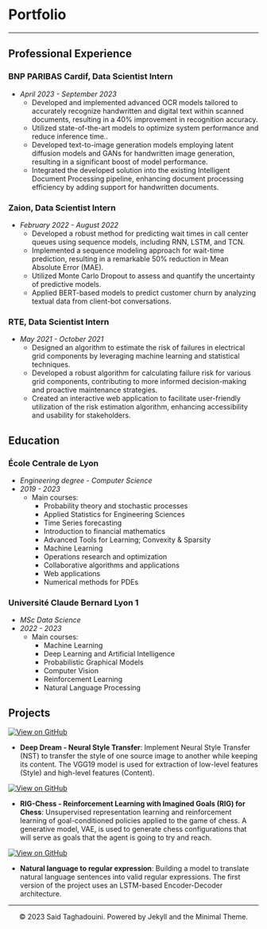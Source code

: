 # Portfolio
---

## Professional Experience

### BNP PARIBAS Cardif, **Data Scientist Intern**  
- *April 2023 - September 2023*
  - Developed and implemented advanced OCR models tailored to accurately recognize handwritten and digital text
within scanned documents, resulting in a 40% improvement in recognition accuracy.
  - Utilized state-of-the-art models to optimize system performance and reduce inference time..
  - Developed text-to-image generation models employing latent diffusion models and GANs for handwritten image
generation, resulting in a significant boost of model performance.
  - Integrated the developed solution into the existing Intelligent Document Processing pipeline, enhancing
document processing efficiency by adding support for handwritten documents.

### Zaion, **Data Scientist Intern**  
- *February 2022 - August 2022*
  - Developed a robust method for predicting wait times in call center queues using sequence models, including RNN, LSTM, and TCN.
  - Implemented a sequence modeling approach for wait-time prediction, resulting in a remarkable 50% reduction in Mean Absolute Error (MAE).
  - Utilized Monte Carlo Dropout to assess and quantify the uncertainty of predictive models.
  - Applied BERT-based models to predict customer churn by analyzing textual data from client-bot conversations.

### RTE, **Data Scientist Intern**  
- *May 2021 - October 2021*
  - Designed an algorithm to estimate the risk of failures in electrical grid components by leveraging machine
learning and statistical techniques.
  - Developed a robust algorithm for calculating failure risk for various grid components, contributing to more informed decision-making and proactive maintenance strategies.
  - Created an interactive web application to facilitate user-friendly utilization of the risk estimation algorithm, enhancing accessibility and usability for stakeholders.

## Education

### École Centrale de Lyon
- *Engineering degree - Computer Science*  
- *2019 - 2023*
  - Main courses:
    - Probability theory and stochastic processes
    - Applied Statistics for Engineering Sciences
    - Time Series forecasting
    - Introduction to financial mathematics
    - Advanced Tools for Learning; Convexity & Sparsity
    - Machine Learning
    - Operations research and optimization
    - Collaborative algorithms and applications
    - Web applications
    - Numerical methods for PDEs

### Université Claude Bernard Lyon 1
- *MSc Data Science*  
- *2022 - 2023*
  - Main courses:
    - Machine Learning
    - Deep Learning and Artificial Intelligence
    - Probabilistic Graphical Models
    - Computer Vision
    - Reinforcement Learning
    - Natural Language Processing

## Projects

<!-- [![Open Notebook](https://img.shields.io/badge/Jupyter-Open_Notebook-blue?logo=Jupyter)](projects/deep-dream.html) -->
[![View on GitHub](https://img.shields.io/badge/GitHub-View_on_GitHub-blue?logo=GitHub)](https://github.com/staghado/Deep-Dream/blob/4857e7d04178ad1c9f0a737c84fb5c05c1c8a87d/Deep_Dream.ipynb)
- **Deep Dream - Neural Style Transfer**: 
Implement Neural Style Transfer (NST) to transfer the style of one source image to another while keeping its content. The VGG19 model is used for extraction of low-level features (Style) and high-level features (Content).

[![View on GitHub](https://img.shields.io/badge/GitHub-View_on_GitHub-blue?logo=GitHub)](https://github.com/staghado/RIG-Chess/blob/3dc363a88d1a9043f0b06cfce4976e0c3c03c78d/Mini_RIG.py)
- **RIG-Chess - Reinforcement Learning with Imagined Goals (RIG) for Chess**: Unsupervised representation learning and reinforcement learning of goal-conditioned policies applied to the game of chess. A generative model, VAE, is used to generate chess configurations that will serve as goals that the agent is going to try and reach.

[![View on GitHub](https://img.shields.io/badge/GitHub-View_on_GitHub-blue?logo=GitHub)](https://github.com/staghado/Regex/blob/d36cc5b4eef47126685446b2747b87687b09c328/Seq2Seq_Model_for_Neural_Machine_Translation_for_REGEX.ipynb)
- **Natural language to regular expression**: Building a model to translate natural language sentences into valid regular expressions. The first version of the project uses an LSTM-based Encoder-Decoder architecture.

---
<center>© 2023 Said Taghadouini. Powered by Jekyll and the Minimal Theme.</center>
